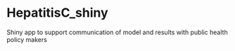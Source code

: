 # HepatitisC_shiny
Shiny app to support communication of model and results with public health policy makers
